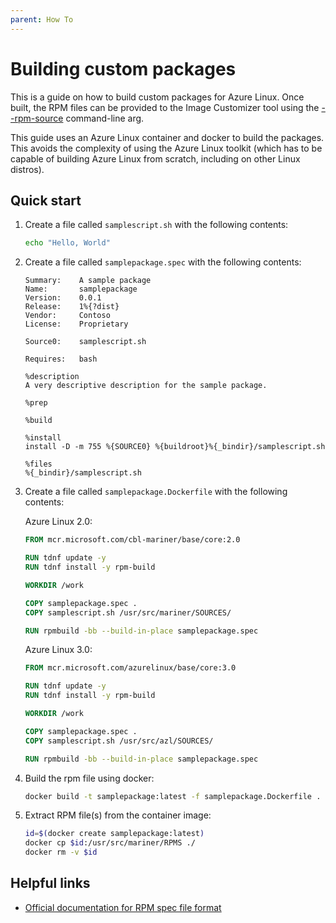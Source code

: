 ```yaml
---
parent: How To
---
```


# Building custom packages

This is a guide on how to build custom packages for Azure Linux.
Once built, the RPM files can be provided to the Image Customizer tool using the
[--rpm-source](../api/cli.md#--rpm-sourcepath) command-line arg.

This guide uses an Azure Linux container and docker to build the packages.
This avoids the complexity of using the Azure Linux toolkit (which has to be capable of
building Azure Linux from scratch, including on other Linux distros).

## Quick start

1. Create a file called `samplescript.sh` with the following contents:

   ```bash
   echo "Hello, World"
   ```

2. Create a file called `samplepackage.spec` with the following contents:

   ```rpmspec
   Summary:    A sample package
   Name:       samplepackage
   Version:    0.0.1
   Release:    1%{?dist}
   Vendor:     Contoso
   License:    Proprietary

   Source0:    samplescript.sh

   Requires:   bash

   %description
   A very descriptive description for the sample package.

   %prep

   %build

   %install
   install -D -m 755 %{SOURCE0} %{buildroot}%{_bindir}/samplescript.sh

   %files
   %{_bindir}/samplescript.sh
   ```

3. Create a file called `samplepackage.Dockerfile` with the following contents:

   Azure Linux 2.0:

   ```Dockerfile
   FROM mcr.microsoft.com/cbl-mariner/base/core:2.0

   RUN tdnf update -y
   RUN tdnf install -y rpm-build

   WORKDIR /work

   COPY samplepackage.spec .
   COPY samplescript.sh /usr/src/mariner/SOURCES/

   RUN rpmbuild -bb --build-in-place samplepackage.spec
   ```

   Azure Linux 3.0:

   ```Dockerfile
   FROM mcr.microsoft.com/azurelinux/base/core:3.0

   RUN tdnf update -y
   RUN tdnf install -y rpm-build

   WORKDIR /work

   COPY samplepackage.spec .
   COPY samplescript.sh /usr/src/azl/SOURCES/

   RUN rpmbuild -bb --build-in-place samplepackage.spec
   ```

4. Build the rpm file using docker:

   ```bash
   docker build -t samplepackage:latest -f samplepackage.Dockerfile .
   ```

5. Extract RPM file(s) from the container image:

   ```bash
   id=$(docker create samplepackage:latest)
   docker cp $id:/usr/src/mariner/RPMS ./
   docker rm -v $id
   ```

## Helpful links

- [Official documentation for RPM spec file format](https://rpm-software-management.github.io/rpm/manual/spec.html)

